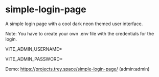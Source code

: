 # simple-login-page
A simple login page with a cool dark neon themed user interface.

Note: You have to create your own .env file with the credentials for the login.


VITE_ADMIN_USERNAME=


VITE_ADMIN_PASSWORD=

Demo: https://projects.trey.space/simple-login-page/ (admin:admin)


